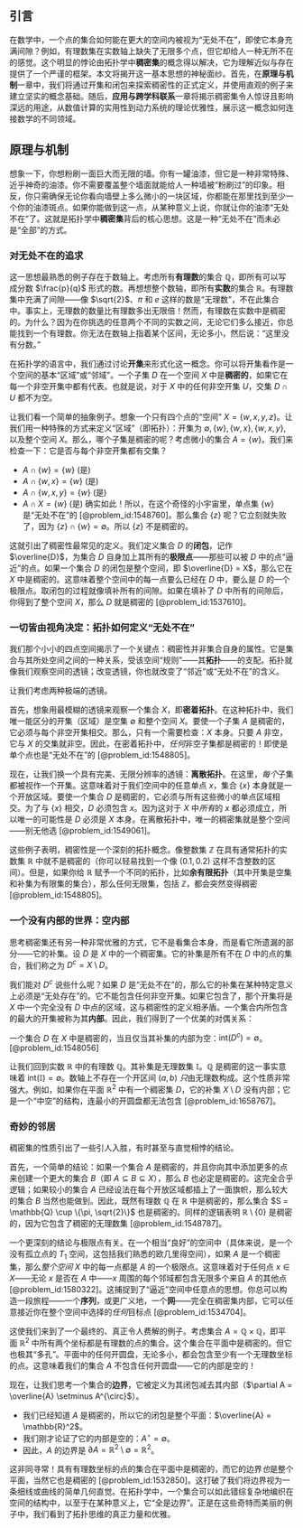 ## 引言
在数学中，一个点的集合如何能在更大的空间内被视为“无处不在”，即使它本身充满间隙？例如，有理数集在实数轴上缺失了无限多个点，但它却给人一种无所不在的感觉。这个明显的悖论由拓扑学中**稠密集**的概念得以解决，它为理解近似与存在提供了一个严谨的框架。本文将揭开这一基本思想的神秘面纱。首先，在**原理与机制**一章中，我们将通过开集和闭包来探索稠密性的正式定义，并使用直观的例子来建立坚实的概念基础。随后，**应用与跨学科联系**一章将揭示稠密集令人惊讶且影响深远的用途，从数值计算的实用性到动力系统的理论优雅性，展示这一概念如何连接数学的不同领域。

## 原理与机制

想象一下，你想粉刷一面巨大而无限的墙。你有一罐油漆，但它是一种非常特殊、近乎神奇的油漆。你不需要覆盖整个墙面就能给人一种墙被“粉刷过”的印象。相反，你只需确保无论你看向墙壁上多么微小的一块区域，你都能在那里找到至少一个你的油漆斑点。如果你能做到这一点，从某种意义上说，你就让你的油漆“无处不在”了。这就是拓扑学中**稠密集**背后的核心思想。这是一种“无处不在”而未必是“全部”的方式。

### 对无处不在的追求

这一思想最熟悉的例子存在于数轴上。考虑所有**有理数**的集合 $\mathbb{Q}$，即所有可以写成分数 $\frac{p}{q}$ 形式的数。再想想整个数轴，即所有**实数**的集合 $\mathbb{R}$。有理数集中充满了间隙——像 $\sqrt{2}$、$\pi$ 和 $e$ 这样的数是“无理数”，不在此集合中。事实上，无理数的数量比有理数多出无限倍！然而，有理数在实数中是稠密的。为什么？因为在你挑选的任意两个不同的实数之间，无论它们多么接近，你总能找到一个有理数。你无法在数轴上指着某个区间，无论多小，然后说：“这里没有分数。”

在拓扑学的语言中，我们通过讨论**开集**来形式化这一概念。你可以将开集看作是一个空间的基本“区域”或“邻域”。一个子集 $D$ 在一个空间 $X$ 中是**稠密的**，如果它在每一个非空开集中都有代表。也就是说，对于 $X$ 中的任何非空开集 $U$，交集 $D \cap U$ 都不为空。

让我们看一个简单的抽象例子。想象一个只有四个点的“空间” $X = \{w, x, y, z\}$。让我们用一种特殊的方式来定义“区域”（即拓扑）：开集为 $\emptyset, \{w\}, \{w, x\}, \{w, x, y\}$, 以及整个空间 $X$。那么，哪个子集是稠密的呢？考虑微小的集合 $A = \{w\}$。我们来检查一下：它是否与每个非空开集都有交集？
- $A \cap \{w\} = \{w\}$ (是)
- $A \cap \{w, x\} = \{w\}$ (是)
- $A \cap \{w, x, y\} = \{w\}$ (是)
- $A \cap X = \{w\}$ (是)
确实如此！所以，在这个奇怪的小宇宙里，单点集 $\{w\}$ 是“无处不在”的 [@problem_id:1548760]。那么集合 $\{z\}$ 呢？它立刻就失败了，因为 $\{z\} \cap \{w\} = \emptyset$。所以 $\{z\}$ 不是稠密的。

这就引出了稠密性最常见的定义。我们定义集合 $D$ 的**闭包**，记作 $\overline{D}$，为集合 $D$ 自身加上其所有的**极限点**——那些可以被 $D$ 中的点“逼近”的点。如果一个集合 $D$ 的闭包是整个空间，即 $\overline{D} = X$，那么它在 $X$ 中是稠密的。这意味着整个空间中的每一点要么已经在 $D$ 中，要么是 $D$ 的一个极限点。取闭包的过程就像填补所有的间隙。如果在填补了 $D$ 中所有的间隙后，你得到了整个空间 $X$，那么 $D$ 就是稠密的 [@problem_id:1537610]。

### 一切皆由视角决定：拓扑如何定义“无处不在”

我们那个小小的四点空间揭示了一个关键点：稠密性并非集合自身的属性。它是集合与其所处空间之间的一种关系，受该空间“规则”——其**拓扑**——的支配。拓扑就像我们观察空间的透镜；改变透镜，你也就改变了“邻近”或“无处不在”的含义。

让我们考虑两种极端的透镜。

首先，想象用最模糊的透镜来观察一个集合 $X$，即**密着拓扑**。在这种拓扑中，我们唯一能区分的开集（区域）是空集 $\emptyset$ 和整个空间 $X$。要使一个子集 $A$ 是稠密的，它必须与每个非空开集相交。那么，只有一个需要检查：$X$ 本身。只要 $A$ 非空，它与 $X$ 的交集就非空。因此，在密着拓扑中，*任何*非空子集都是稠密的！即使是单个点也是“无处不在”的 [@problem_id:1548805]。

现在，让我们换一个具有完美、无限分辨率的透镜：**离散拓扑**。在这里，*每个*子集都被视作一个开集。这意味着对于我们空间中的任意单点 $x$，集合 $\{x\}$ 本身就是一个开放区域。要使一个集合 $D$ 是稠密的，它必须与所有这些微小的单点区域相交。为了与 $\{x\}$ 相交，$D$ 必须包含 $x$。因为这对于 $X$ 中*所有*的 $x$ 都必须成立，所以唯一的可能性是 $D$ 必须是 $X$ 本身。在离散拓扑中，唯一的稠密集就是整个空间——别无他选 [@problem_id:1549061]。

这些例子表明，稠密性是一个深刻的拓扑概念。像整数集 $\mathbb{Z}$ 在具有通常拓扑的实数集 $\mathbb{R}$ 中就不是稠密的（你可以轻易找到一个像 $(0.1, 0.2)$ 这样不含整数的区间）。但是，如果你给 $\mathbb{R}$ 赋予一个不同的拓扑，比如**余有限拓扑**（其中开集是空集和补集为有限集的集合），那么任何无限集，包括 $\mathbb{Z}$，都会突然变得稠密 [@problem_id:1548805]。

### 一个没有内部的世界：空内部

思考稠密集还有另一种非常优雅的方式，它不是看集合本身，而是看它所遗漏的部分——它的补集。设 $D$ 是 $X$ 中的一个稠密集。它的补集是所有不在 $D$ 中的点的集合，我们称之为 $D^c = X \setminus D$。

我们能对 $D^c$ 说些什么呢？如果 $D$ 是“无处不在”的，那么它的补集在某种特定意义上必须是“无处存在”的。它不能包含任何非空开集。如果它包含了，那个开集将是 $X$ 中一个完全没有 $D$ 中点的区域，这与稠密性的定义相矛盾。一个集合内所包含的最大的开集被称为其**内部**。因此，我们得到了一个优美的对偶关系：

一个集合 $D$ 在 $X$ 中是稠密的，当且仅当其补集的内部为空：$\text{int}(D^c) = \emptyset$。[@problem_id:1548056]

让我们回到实数 $\mathbb{R}$ 中的有理数 $\mathbb{Q}$。其补集是无理数集 $\mathbb{I}$。$\mathbb{Q}$ 是稠密的这一事实意味着 $\text{int}(\mathbb{I}) = \emptyset$。数轴上不存在一个开区间 $(a, b)$ *只*由无理数构成。这个性质非常强大。例如，如果你在平面 $\mathbb{R}^2$ 中有一个稠密集 $D$，它的补集 $X \setminus D$ 没有内部；它是一个“中空”的结构，连最小的开圆盘都无法包含 [@problem_id:1658767]。

### 奇妙的邻居

稠密集的性质引出了一些引人入胜，有时甚至与直觉相悖的结论。

首先，一个简单的结论：如果一个集合 $A$ 是稠密的，并且你向其中添加更多的点来创建一个更大的集合 $B$（即 $A \subseteq B \subseteq X$），那么 $B$ 也必定是稠密的。这完全合乎逻辑；如果较小的集合 $A$ 已经设法在每个开放区域都插上了一面旗帜，那么较大的集合 $B$ 当然也能做到。因此，既然有理数 $\mathbb{Q}$ 在 $\mathbb{R}$ 中是稠密的，那么集合 $S = \mathbb{Q} \cup \{\pi, \sqrt{2}\}$ 也是稠密的。同样的逻辑表明 $\mathbb{R} \setminus \{0\}$ 是稠密的，因为它包含了稠密的无理数集 [@problem_id:1548787]。

一个更深刻的结论与极限点有关。在一个相当“良好”的空间中（具体来说，是一个没有孤立点的 $T_1$ 空间，这包括我们熟悉的欧几里得空间），如果 $A$ 是一个稠密集，那么*整个空间* $X$ 中的每一点都是 $A$ 的一个极限点。这意味着对于任何点 $x \in X$——无论 $x$ 是否在 $A$ 中——$x$ 周围的每个邻域都包含无限多个来自 $A$ 的其他点 [@problem_id:1580322]。这捕捉到了“逼近”空间中任意点的思想。你总可以构造一段旅程——一个**序列**，或更广义地，一个**网**——完全在稠密集内部，它可以任意接近你在整个空间中选择的*任何*目标点 [@problem_id:1534704]。

这使我们来到了一个最终的、真正令人费解的例子。考虑集合 $A = \mathbb{Q} \times \mathbb{Q}$，即平面 $\mathbb{R}^2$ 中所有两个坐标都是有理数的点的集合。这个集合在平面中是稠密的。但它也极其“多孔”。平面中的任何开圆盘，无论多小，都会包含至少有一个无理数坐标的点。这意味着我们的集合 $A$ 不包含任何开圆盘——它的内部是空的！

现在，让我们思考一个集合的**边界**，它被定义为其闭包减去其内部（$\partial A = \overline{A} \setminus A^{\circ}$）。
- 我们已经知道 $A$ 是稠密的，所以它的闭包是整个平面：$\overline{A} = \mathbb{R}^2$。
- 我们刚才论证了它的内部是空的：$A^{\circ} = \emptyset$。
- 因此，$A$ 的边界是 $\partial A = \mathbb{R}^2 \setminus \emptyset = \mathbb{R}^2$。

这非同寻常！具有有理数坐标的点的集合在平面中是稠密的，而它的边界*也*是整个平面，当然它也是稠密的 [@problem_id:1532850]。这打破了我们将边界视为一条细线或曲线的简单几何直觉。在拓扑学中，一个集合可以如此错综复杂地编织在空间的结构中，以至于在某种意义上，它“全是边界”。正是在这些奇特而美丽的例子中，我们看到了拓扑思维的真正力量和优雅。

